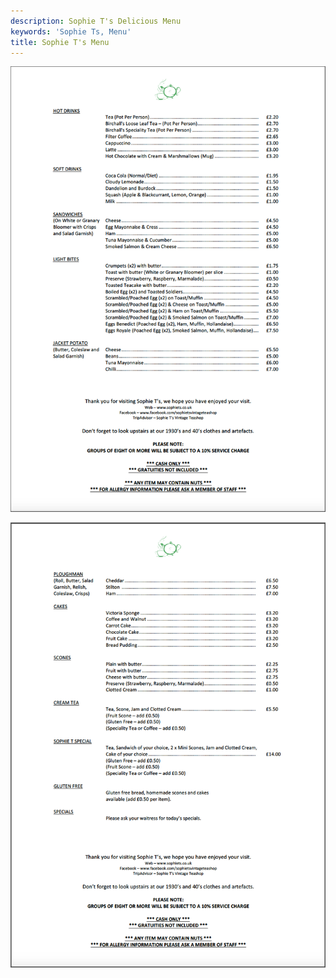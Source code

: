 ```yaml
---
description: Sophie T's Delicious Menu
keywords: 'Sophie Ts, Menu'
title: Sophie T's Menu
---
```


![Menu 1](/img/menu1.png)

![Menu 2](/img/menu2.png)
